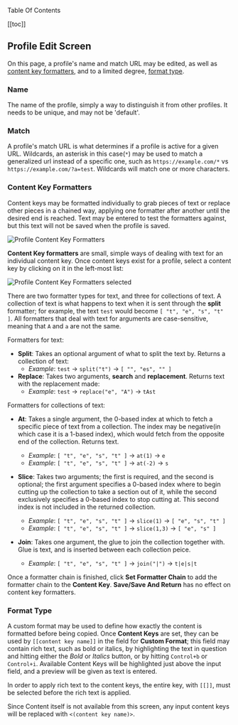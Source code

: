 Table Of Contents

[[toc]]

## Profile Edit Screen

On this page, a profile's name and match URL may be edited, as well as [content key formatters](#content-key-formatters), and to a limited degree, [format type](#format-type).

### Name

The name of the profile, simply a way to distinguish it from other profiles. It needs to be unique, and may not be 'default'.

### Match

A profile's match URL is what determines if a profile is active for a given URL. Wildcards, an asterisk in this case(`*`) may be used to match a generalized url instead of a specific one, such as `https://example.com/*` vs `https://example.com/?a=test`. Wildcards will match one or more characters.

### Content Key Formatters

Content keys may be formatted individually to grab pieces of text or replace other pieces in a chained way, applying one formatter after another until the desired end is reached. Text may be entered to test the formatters against, but this text will not be saved when the profile is saved.

![Profile Content Key Formatters](/assets/web-kv-dg-profiles-1.jpg)

**Content Key formatters** are small, simple ways of dealing with text for an individual content key. Once content keys exist for a profile, select a content key by clicking on it in the left-most list:

![Profile Content Key Formatters selected](/assets/web-kv-dg-profiles-2.jpg)

There are two formatter types for text, and three for collections of text. A collection of text is what happens to text when it is sent through the **split** formatter; for example, the text `test` would become `[ "t", "e", "s", "t" ]`. All formatters that deal with text for arguments are case-sensitive, meaning that `A` and `a` are not the same.

Formatters for text:

- **Split**: Takes an optional argument of what to split the text by. Returns a collection of text:
  - _Example_: `test` -> `split("t")` -> `[ "", "es", "" ]`
- **Replace**: Takes two arguments, **search** and **replacement**. Returns text with the replacement made:
  - _Example_: `test` -> `replace("e", "A")` -> `tAst`

Formatters for collections of text:

- **At**: Takes a single argument, the 0-based index at which to fetch a specific piece of text from a collection. The index may be negative(in which case it is a 1-based index), which would fetch from the opposite end of the collection. Returns text.

  - _Example_: `[ "t", "e", "s", "t" ]` -> `at(1)` -> `e`
  - _Example_: `[ "t", "e", "s", "t" ]` -> `at(-2)` -> `s`

- **Slice**: Takes two arguments; the first is required, and the second is optional; the first argument specifies a 0-based index where to begin cutting up the collection to take a section out of it, while the second exclusively specifies a 0-based index to stop cutting at. This second index is not included in the returned collection.
  - _Example_: `[ "t", "e", "s", "t" ]` -> `slice(1)` -> `[ "e", "s", "t" ]`
  - _Example_: `[ "t", "e", "s", "t" ]` -> `slice(1,3)` -> `[ "e", "s" ]`
- **Join**: Takes one argument, the glue to join the collection together with. Glue is text, and is inserted between each collection peice.
  - _Example_: `[ "t", "e", "s", "t" ]` -> `join("|")` -> `t|e|s|t`

Once a formatter chain is finished, click **Set Formatter Chain** to add the formatter chain to the **Content Key**. **Save/Save And Return** has no effect on content key formatters.

### Format Type

A custom format may be used to define how exactly the content is formatted before being copied. Once **Content Keys** are set, they can be used by `[[content key name]]` in the field for **Custom Format**; this field may contain rich text, such as bold or italics, by highlighting the text in question and hitting either the _Bold_ or _Italics_ button, or by hitting `Control+b` or `Control+i`. Available Content Keys will be highlighted just above the input field, and a preview will be given as text is entered.

In order to apply rich text to the content keys, the entire key, with `[[]]`, must be selected before the rich text is applied.

Since Content itself is not available from this screen, any input content keys will be replaced with `<(content key name)>`.

<ZoomImg src="/assets/web-kv-dg-profiles-4.jpg" />
